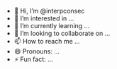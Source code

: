 - 👋 Hi, I’m @interpconsec
- 👀 I’m interested in ...
- 🌱 I’m currently learning ...
- 💞️ I’m looking to collaborate on ...
- 📫 How to reach me ...
- 😄 Pronouns: ...
- ⚡ Fun fact: ...

<!---
interpconsec/interpconsec is a ✨ special ✨ repository because its `README.md` (this file) appears on your GitHub profile.
You can click the Preview link to take a look at your changes.
--->
